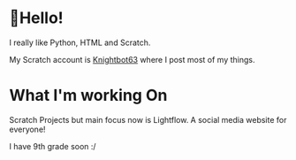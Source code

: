 <p align="center"><h1>👋Hello!</h1></p>
I really like Python, HTML and Scratch.

My Scratch account is [Knightbot63](https://scratch.mit.edu/users/Knightbot63) where I post most of my things.

# What I'm working On
Scratch Projects but main focus now is Lightflow. A social media website for everyone!

I have 9th grade soon :/
